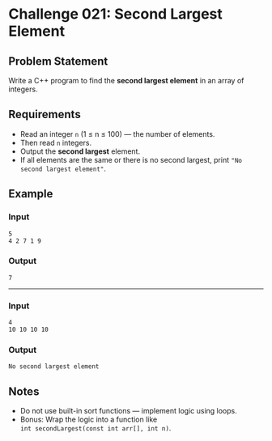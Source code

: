 # Challenge 021: Second Largest Element

## Problem Statement

Write a C++ program to find the **second largest element** in an array of integers.

## Requirements

- Read an integer `n` (1 ≤ n ≤ 100) — the number of elements.
- Then read `n` integers.
- Output the **second largest** element.
- If all elements are the same or there is no second largest, print `"No second largest element"`.

## Example

### Input
```
5
4 2 7 1 9
```
### Output
```
7
```
---
### Input
```
4
10 10 10 10
```
### Output
```
No second largest element
```

## Notes

- Do not use built-in sort functions — implement logic using loops.
- Bonus: Wrap the logic into a function like  
  `int secondLargest(const int arr[], int n)`.